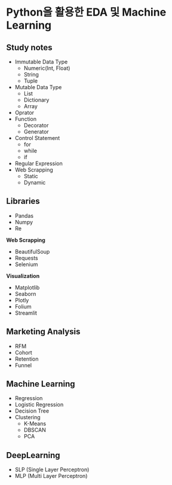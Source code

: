 # Python을 활용한 EDA 및 Machine Learning

## Study notes
- Immutable Data Type
  - Numeric(Int, Float)
  - String
  - Tuple
- Mutable Data Type
  - List
  - Dictionary
  - Array
- Oprator
- Function
  - Decorator
  - Generator
- Control Statement
  - for
  - while
  - if
- Regular Expression
- Web Scrapping
  - Static
  - Dynamic

## Libraries
- Pandas
- Numpy
- Re

**Web Scrapping**
- BeautifulSoup
- Requests
- Selenium
  
**Visualization**
- Matplotlib
- Seaborn
- Plotly
- Folium
- Streamlit

## Marketing Analysis
- RFM
- Cohort
- Retention
- Funnel

## Machine Learning
- Regression
- Logistic Regression
- Decision Tree
- Clustering
  - K-Means
  - DBSCAN
  - PCA

## DeepLearning
- SLP (Single Layer Perceptron)
- MLP (Multi Layer Perceptron)
